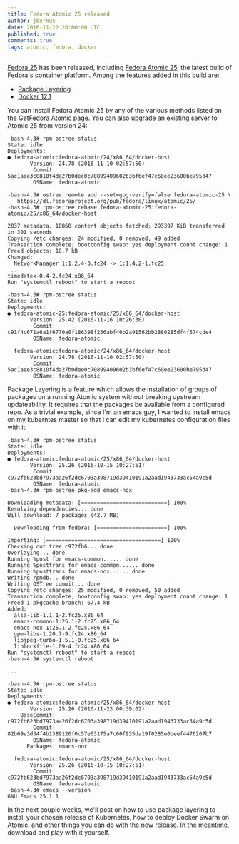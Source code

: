 ```yaml
---
title: Fedora Atomic 25 released
author: jberkus
date: 2016-11-22 20:00:00 UTC
published: true
comments: true
tags: atomic, fedora, docker
---
```


[Fedora 25](https://fedoramagazine.org/fedora-25-released/) has been released,
including [Fedora Atomic 25](https://getfedora.org/en/atomic/), the latest build of
Fedora's container platform.  Among the features added in this build are:

* [Package Layering](http://www.projectatomic.io/blog/2016/07/hacking-and-extending-atomic-host/)
* [Docker 12.1](https://blog.docker.com/2016/06/docker-1-12-built-in-orchestration/)

You can install Fedora Atomic 25 by any of the various methods listed
on [the GetFedora Atomic page](https://getfedora.org/en/atomic/).  You can also
upgrade an existing server to Atomic 25 from version 24:

```
-bash-4.3# rpm-ostree status
State: idle
Deployments:
● fedora-atomic:fedora-atomic/24/x86_64/docker-host
       Version: 24.78 (2016-11-10 02:57:50)
        Commit: 5ac1aee3c8810f4da27b0dee0c70899409602b3bf6ef47c60ee23600be795d47
        OSName: fedora-atomic

-bash-4.3# ostree remote add --set=gpg-verify=false fedora-atomic-25 \
   https://dl.fedoraproject.org/pub/fedora/linux/atomic/25/
-bash-4.3# rpm-ostree rebase fedora-atomic-25:fedora-atomic/25/x86_64/docker-host

2037 metadata, 10860 content objects fetched; 293397 KiB transferred in 301 seconds
Copying /etc changes: 24 modified, 0 removed, 49 added
Transaction complete; bootconfig swap: yes deployment count change: 1
Freed objects: 18.7 kB
Changed:
  NetworkManager 1:1.2.4-3.fc24 -> 1:1.4.2-1.fc25
...
timedatex-0.4-2.fc24.x86_64
Run "systemctl reboot" to start a reboot

-bash-4.3# rpm-ostree status
State: idle
Deployments:
● fedora-atomic-25:fedora-atomic/25/x86_64/docker-host
       Version: 25.42 (2016-11-16 10:26:30)
        Commit: c91f4c671a6a1f6770a0f186398f256abf40b2a91562bb2880285df4f574cde4
        OSName: fedora-atomic

  fedora-atomic:fedora-atomic/24/x86_64/docker-host
       Version: 24.78 (2016-11-10 02:57:50)
        Commit: 5ac1aee3c8810f4da27b0dee0c70899409602b3bf6ef47c60ee23600be795d47
        OSName: fedora-atomic

```

Package Layering is a feature which allows the installation of groups of packages
on a running Atomic system without breaking upstream updateability.  It requires
that the packages be available from a configured repo.  As a trivial example, since
I'm an emacs guy, I wanted to install emacs on my kuberntes master so that
I can edit my kubernetes configuration files with it:

```
-bash-4.3# rpm-ostree status
State: idle
Deployments:
● fedora-atomic:fedora-atomic/25/x86_64/docker-host
       Version: 25.26 (2016-10-15 10:27:51)
        Commit: c972fb623bd7973aa26f2dc6703a398719d39410191a2aad1943733ac54a9c5d
        OSName: fedora-atomic
-bash-4.3# rpm-ostree pkg-add emacs-nox

Downloading metadata: [===========================] 100%
Resolving dependencies... done
Will download: 7 packages (42.7 MB)

  Downloading from fedora: [======================] 100%

Importing: [====================================] 100%
Checking out tree c972fb6... done
Overlaying... done
Running %post for emacs-common...... done
Running %posttrans for emacs-common...... done
Running %posttrans for emacs-nox...... done
Writing rpmdb... done
Writing OSTree commit... done
Copying /etc changes: 25 modified, 0 removed, 50 added
Transaction complete; bootconfig swap: yes deployment count change: 1
Freed 1 pkgcache branch: 67.4 kB
Added:
  alsa-lib-1.1.1-2.fc25.x86_64
  emacs-common-1:25.1-2.fc25.x86_64
  emacs-nox-1:25.1-2.fc25.x86_64
  gpm-libs-1.20.7-9.fc24.x86_64
  libjpeg-turbo-1.5.1-0.fc25.x86_64
  liblockfile-1.09-4.fc24.x86_64
Run "systemctl reboot" to start a reboot
-bash-4.3# systemctl reboot

...

-bash-4.3# rpm-ostree status
State: idle
Deployments:
● fedora-atomic:fedora-atomic/25/x86_64/docker-host
       Version: 25.26 (2016-11-23 00:39:02)
    BaseCommit: c972fb623bd7973aa26f2dc6703a398719d39410191a2aad1943733ac54a9c5d
        Commit: 82b69e3d34f4b1389126f0c57e03175a7c60f935da19f0285e0beef4476207b7
        OSName: fedora-atomic
      Packages: emacs-nox

  fedora-atomic:fedora-atomic/25/x86_64/docker-host
       Version: 25.26 (2016-10-15 10:27:51)
        Commit: c972fb623bd7973aa26f2dc6703a398719d39410191a2aad1943733ac54a9c5d
        OSName: fedora-atomic
-bash-4.3# emacs --version
GNU Emacs 25.1.1
```

In the next couple weeks, we'll post on how to use package layering to install
your chosen release of Kubernetes, how to deploy Docker Swarm on Atomic, and other
things you can do with the new release.  In  the meantime, download and
play with it yourself.
